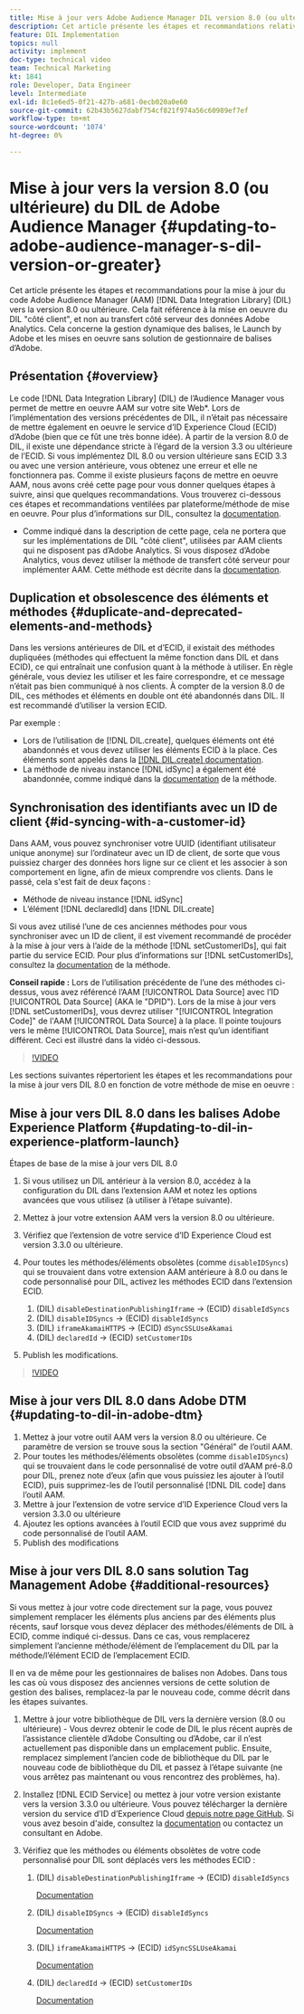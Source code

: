 ```yaml
---
title: Mise à jour vers Adobe Audience Manager DIL version 8.0 (ou ultérieure)
description: Cet article présente les étapes et recommandations relatives à la mise à jour du code du Data Integration Library (DIL) Adobe Audience Manager (AAM) vers la version 8.0 ou ultérieure. Cela fait référence à la mise en oeuvre du DIL "côté client", et non au transfert côté serveur des données Adobe Analytics. Cela concerne la gestion dynamique des balises, le Launch by Adobe et les mises en oeuvre sans solution de gestionnaire de balises d’Adobe.
feature: DIL Implementation
topics: null
activity: implement
doc-type: technical video
team: Technical Marketing
kt: 1841
role: Developer, Data Engineer
level: Intermediate
exl-id: 8c1e6ed5-0f21-427b-a681-0ecb020a0e60
source-git-commit: 62b43b5627dabf754cf821f974a56c60989ef7ef
workflow-type: tm+mt
source-wordcount: '1074'
ht-degree: 0%

---
```


# Mise à jour vers la version 8.0 (ou ultérieure) du DIL de Adobe Audience Manager {#updating-to-adobe-audience-manager-s-dil-version-or-greater}

Cet article présente les étapes et recommandations pour la mise à jour du code Adobe Audience Manager (AAM) [!DNL Data Integration Library] (DIL) vers la version 8.0 ou ultérieure. Cela fait référence à la mise en oeuvre du DIL &quot;côté client&quot;, et non au transfert côté serveur des données Adobe Analytics. Cela concerne la gestion dynamique des balises, le Launch by Adobe et les mises en oeuvre sans solution de gestionnaire de balises d’Adobe.

## Présentation {#overview}

Le code [!DNL Data Integration Library] (DIL) de l’Audience Manager vous permet de mettre en oeuvre AAM sur votre site Web*. Lors de l’implémentation des versions précédentes de DIL, il n’était pas nécessaire de mettre également en oeuvre le service d’ID Experience Cloud (ECID) d’Adobe (bien que ce fût une très bonne idée). À partir de la version 8.0 de DIL, il existe une dépendance stricte à l’égard de la version 3.3 ou ultérieure de l’ECID. Si vous implémentez DIL 8.0 ou version ultérieure sans ECID 3.3 ou avec une version antérieure, vous obtenez une erreur et elle ne fonctionnera pas. Comme il existe plusieurs façons de mettre en oeuvre AAM, nous avons créé cette page pour vous donner quelques étapes à suivre, ainsi que quelques recommandations. Vous trouverez ci-dessous ces étapes et recommandations ventilées par plateforme/méthode de mise en oeuvre. Pour plus d’informations sur DIL, consultez la [documentation](https://experienceleague.adobe.com/docs/audience-manager/user-guide/dil-api/dil-overview.html?lang=fr).

* Comme indiqué dans la description de cette page, cela ne portera que sur les implémentations de DIL &quot;côté client&quot;, utilisées par AAM clients qui ne disposent pas d’Adobe Analytics. Si vous disposez d’Adobe Analytics, vous devez utiliser la méthode de transfert côté serveur pour implémenter AAM. Cette méthode est décrite dans la [documentation](https://experienceleague.adobe.com/docs/analytics/admin/admin-tools/server-side-forwarding/ssf.html?lang=fr).

## Duplication et obsolescence des éléments et méthodes {#duplicate-and-deprecated-elements-and-methods}

Dans les versions antérieures de DIL et d’ECID, il existait des méthodes dupliquées (méthodes qui effectuent la même fonction dans DIL et dans ECID), ce qui entraînait une confusion quant à la méthode à utiliser. En règle générale, vous deviez les utiliser et les faire correspondre, et ce message n’était pas bien communiqué à nos clients. À compter de la version 8.0 de DIL, ces méthodes et éléments en double ont été abandonnés dans DIL. Il est recommandé d’utiliser la version ECID.

Par exemple :

* Lors de l’utilisation de [!DNL DIL.create], quelques éléments ont été abandonnés et vous devez utiliser les éléments ECID à la place. Ces éléments sont appelés dans la [[!DNL DIL.create] documentation](https://experienceleague.adobe.com/docs/audience-manager/user-guide/dil-api/class-level-dil-methods/dil-create.html?lang=fr).
* La méthode de niveau instance [!DNL idSync] a également été abandonnée, comme indiqué dans la [documentation](https://experienceleague.adobe.com/docs/audience-manager/user-guide/dil-api/dil-instance-methods.html?lang=fr) de la méthode.

## Synchronisation des identifiants avec un ID de client {#id-syncing-with-a-customer-id}

Dans AAM, vous pouvez synchroniser votre UUID (identifiant utilisateur unique anonyme) sur l’ordinateur avec un ID de client, de sorte que vous puissiez charger des données hors ligne sur ce client et les associer à son comportement en ligne, afin de mieux comprendre vos clients. Dans le passé, cela s&#39;est fait de deux façons :

* Méthode de niveau instance [!DNL idSync]
* L’élément [!DNL declaredId] dans [!DNL DIL.create]

Si vous avez utilisé l’une de ces anciennes méthodes pour vous synchroniser avec un ID de client, il est vivement recommandé de procéder à la mise à jour vers à l’aide de la méthode [!DNL setCustomerIDs], qui fait partie du service ECID. Pour plus d’informations sur [!DNL setCustomerIDs], consultez la [documentation](https://experienceleague.adobe.com/docs/id-service/using/id-service-api/methods/setcustomerids.html?lang=fr) de la méthode.

**Conseil rapide :** Lors de l’utilisation précédente de l’une des méthodes ci-dessus, vous avez référencé l’AAM [!UICONTROL Data Source] avec l’ID [!UICONTROL Data Source] (AKA le &quot;DPID&quot;). Lors de la mise à jour vers [!DNL setCustomerIDs], vous devrez utiliser &quot;[!UICONTROL Integration Code]&quot; de l&#39;AAM [!UICONTROL Data Source] à la place. Il pointe toujours vers le même [!UICONTROL Data Source], mais n’est qu’un identifiant différent. Ceci est illustré dans la vidéo ci-dessous.

>[!VIDEO](https://video.tv.adobe.com/v/23873/?quality=12)

Les sections suivantes répertorient les étapes et les recommandations pour la mise à jour vers DIL 8.0 en fonction de votre méthode de mise en oeuvre :

## Mise à jour vers DIL 8.0 dans les balises Adobe Experience Platform {#updating-to-dil-in-experience-platform-launch}

Étapes de base de la mise à jour vers DIL 8.0

1. Si vous utilisez un DIL antérieur à la version 8.0, accédez à la configuration du DIL dans l’extension AAM et notez les options avancées que vous utilisez (à utiliser à l’étape suivante).
1. Mettez à jour votre extension AAM vers la version 8.0 ou ultérieure.
1. Vérifiez que l’extension de votre service d’ID Experience Cloud est version 3.3.0 ou ultérieure.
1. Pour toutes les méthodes/éléments obsolètes (comme `disableIDSyncs`) qui se trouvaient dans votre extension AAM antérieure à 8.0 ou dans le code personnalisé pour DIL, activez les méthodes ECID dans l’extension ECID.

   1. (DIL) `disableDestinationPublishingIframe` -> (ECID) `disableIdSyncs`
   1. (DIL) `disableIDSyncs` -> (ECID) `disableIdSyncs`
   1. (DIL) `iframeAkamaiHTTPS` -> (ECID) `dSyncSSLUseAkamai`
   1. (DIL) `declaredId` -> (ECID) `setCustomerIDs`

1. Publish les modifications.

>[!VIDEO](https://video.tv.adobe.com/v/23874/?quality=12)

## Mise à jour vers DIL 8.0 dans Adobe DTM {#updating-to-dil-in-adobe-dtm}

1. Mettez à jour votre outil AAM vers la version 8.0 ou ultérieure. Ce paramètre de version se trouve sous la section &quot;Général&quot; de l’outil AAM.
1. Pour toutes les méthodes/éléments obsolètes (comme `disableIDSyncs`) qui se trouvaient dans le code personnalisé de votre outil d’AAM pré-8.0 pour DIL, prenez note d’eux (afin que vous puissiez les ajouter à l’outil ECID), puis supprimez-les de l’outil personnalisé [!DNL DIL code] dans l’outil AAM.
1. Mettre à jour l’extension de votre service d’ID Experience Cloud vers la version 3.3.0 ou ultérieure
1. Ajoutez les options avancées à l’outil ECID que vous avez supprimé du code personnalisé de l’outil AAM.
1. Publish des modifications

## Mise à jour vers DIL 8.0 sans solution Tag Management Adobe {#additional-resources}

Si vous mettez à jour votre code directement sur la page, vous pouvez simplement remplacer les éléments plus anciens par des éléments plus récents, sauf lorsque vous devez déplacer des méthodes/éléments de DIL à ECID, comme indiqué ci-dessus. Dans ce cas, vous remplacerez simplement l’ancienne méthode/élément de l’emplacement du DIL par la méthode/l’élément ECID de l’emplacement ECID.

Il en va de même pour les gestionnaires de balises non Adobes. Dans tous les cas où vous disposez des anciennes versions de cette solution de gestion des balises, remplacez-la par le nouveau code, comme décrit dans les étapes suivantes.

1. Mettre à jour votre bibliothèque de DIL vers la dernière version (8.0 ou ultérieure) - Vous devrez obtenir le code de DIL le plus récent auprès de l’assistance clientèle d’Adobe Consulting ou d’Adobe, car il n’est actuellement pas disponible dans un emplacement public. Ensuite, remplacez simplement l’ancien code de bibliothèque du DIL par le nouveau code de bibliothèque du DIL et passez à l’étape suivante (ne vous arrêtez pas maintenant ou vous rencontrez des problèmes, ha).
1. Installez [!DNL ECID Service] ou mettez à jour votre version existante vers la version 3.3.0 ou ultérieure. Vous pouvez télécharger la dernière version du service d’ID d’Experience Cloud [ depuis notre page GitHub](https://github.com/Adobe-Marketing-Cloud/id-service/releases). Si vous avez besoin d&#39;aide, consultez la [documentation](https://experienceleague.adobe.com/docs/id-service/using/home.html?lang=fr) ou contactez un consultant en Adobe.

1. Vérifiez que les méthodes ou éléments obsolètes de votre code personnalisé pour DIL sont déplacés vers les méthodes ECID :

   1. (DIL) `disableDestinationPublishingIframe` -> (ECID) `disableIdSyncs`

      [Documentation](https://experienceleague.adobe.com/docs/id-service/using/id-service-api/configurations/disableidsync.html?lang=fr)

   1. (DIL) `disableIDSyncs` -> (ECID) `disableIdSyncs`

      [Documentation](https://experienceleague.adobe.com/docs/id-service/using/id-service-api/configurations/disableidsync.html?lang=fr)

   1. (DIL) `iframeAkamaiHTTPS` -> (ECID) `idSyncSSLUseAkamai`

      [Documentation](https://experienceleague.adobe.com/docs/audience-manager/user-guide/dil-api/class-level-dil-methods/dil-create.html?lang=fr)

   1. (DIL) `declaredId` -> (ECID) `setCustomerIDs`

      [Documentation](https://experienceleague.adobe.com/docs/id-service/using/id-service-api/methods/setcustomerids.html?lang=fr)
